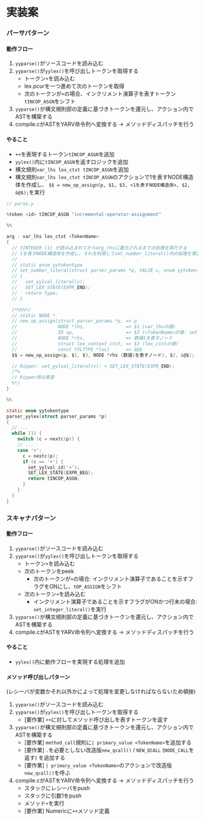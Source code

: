 # 実装案
### パーサパターン
#### 動作フロー
1. `yyparse()`がソースコードを読み込む
2. `yyparse()`が`yylex()`を呼び出しトークンを取得する
    - トークン`+`を読み込む
    - lex.pcurを一つ進めて次のトークンを取得
    - 次のトークンが`+`の場合、インクリメント演算子を表すトークン`tINCOP_ASGN`をシフト
3. `yyparse()`が構文規則部の定義に基づきトークンを還元し、アクション内でASTを構築する
4. compile.cがASTをYARV命令列へ変換する -> メソッドディスパッチを行う

#### やること
- `++`を表現するトークン`tINCOP_ASGN`を追加
- `yylex()`内に`tINCOP_ASGN`を返すロジックを追加
- 構文規則`var_lhs lex_ctxt tINCOP_ASGN`を追加
- 構文規則`var_lhs lex_ctxt tINCOP_ASGN`のアクションで1を表すNODE構造体を作成し、
  `$$ = new_op_assign(p, $1, $3, <1を表すNODE構造体>, $2, &@$);`を実行

```c
// parse.y

%token <id> tINCOP_ASGN "incremental-operator-assignment"

%%

arg : var_lhs lex_ctxt <TokenName>
{
  // tINTEGER (1) が読み込まれてからarg_rhsに還元されるまでの処理を実行する
  // 1を表すNODE構造体を作成し、それを利用してset_number_literal()内の処理を実装する
  //
  // static enum yytokentype
  // set_number_literal(struct parser_params *p, VALUE v, enum yytokentype type, int suffix)
  // {
  //   set_yylval_literal(v);
  //   SET_LEX_STATE(EXPR_END);
  //   return type;
  // }

  /*%%%*/
  // static NODE *
  // new_op_assign(struct parser_params *p, => p
  //               NODE *lhs,               => $1 (var_lhsの値)
  //               ID op,                   => $2 (<TokenName>の値: set_yylval_id('+');)
  //               NODE *rhs,               => 数値1を表すノード
  //               struct lex_context ctxt, => $3 (lex_ctxtの値)
  //               const YYLTYPE *loc)      => &@$
  $$ = new_op_assign(p, $1, $3, NODE *rhs (数値1を表すノード), $2, &@$);

  // Ripper: set_yylval_literal(v); + SET_LEX_STATE(EXPR_END);
  /*%
  // Ripper用の実装
  %*/
}

%%

static enum yytokentype
parser_yylex(struct parser_params *p)
{
  // ...
  while (1) {
    switch (c = nextc(p)) {
    // ...
    case '+':
      c = nextc(p);
      if (c == '+') {
        set_yylval_id('+');
        SET_LEX_STATE(EXPR_BEG);
        return tINCOP_ASGN;
      }
    }
  }
}
```

### スキャナパターン
#### 動作フロー
1. `yyparse()`がソースコードを読み込む
2. `yyparse()`が`yylex()`を呼び出しトークンを取得する
    - トークン`+`を読み込む
    - 次のトークンをpeek
      - 次のトークンが`+`の場合: インクリメント演算子であることを示すフラグをONにし、`tOP_ASSIGN`をシフト
    - 次のトークン`+`を読み込む
      - インクリメント演算子であることを示すフラグがONかつ行末の場合: `set_integer_literal()`を実行
3. `yyparse()`が構文規則部の定義に基づきトークンを還元し、アクション内でASTを構築する
4. compile.cがASTをYARV命令列へ変換する -> メソッドディスパッチを行う

#### やること
- `yylex()`内に動作フローを実現する処理を追加

#### メソッド呼び出しパターン
(レシーバが変数かそれ以外かによって処理を変更しなければならないため頓挫)

1. `yyparse()`がソースコードを読み込む
2. `yyparse()`が`yylex()`を呼び出しトークンを取得する
    - [要作業] `++`に対してメソッド呼び出しを表すトークンを返す
3. `yyparse()`が構文規則部の定義に基づきトークンを還元し、アクション内でASTを構築する
    - [要作業] `method_call`規則に`| primary_value <TokenName>`を追加する
    - [要作業] `.`を必要としない改造版`new_qcall()` / `NEW_QCALL` (`NODE_CALL`を返す) を追加する
    - [要作業] `| primary_value <TokenName>`のアクションで改造版`new_qcall()`を呼ぶ
4. compile.cがASTをYARV命令列へ変換する -> メソッドディスパッチを行う
    - スタックにレシーバをpush
    - スタックに引数1をpush
    - メソッド`+`を実行
    - [要作業] Numericに`++`メソッド定義
